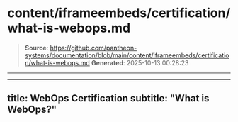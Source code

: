 # content/iframeembeds/certification/what-is-webops.md

> **Source**: https://github.com/pantheon-systems/documentation/blob/main/content/iframeembeds/certification/what-is-webops.md
> **Generated**: 2025-10-13 00:28:23

---

---
title: WebOps Certification
subtitle: "What is WebOps?"
---

<Partial file="certification-guide/what-is-webops.md" />
